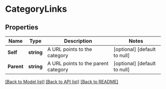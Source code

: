 # CategoryLinks

## Properties
Name | Type | Description | Notes
------------ | ------------- | ------------- | -------------
**Self** | **string** | A URL points to the category | [optional] [default to null]
**Parent** | **string** | A URL points to the parent category | [optional] [default to null]

[[Back to Model list]](../README.md#documentation-for-models) [[Back to API list]](../README.md#documentation-for-api-endpoints) [[Back to README]](../README.md)


